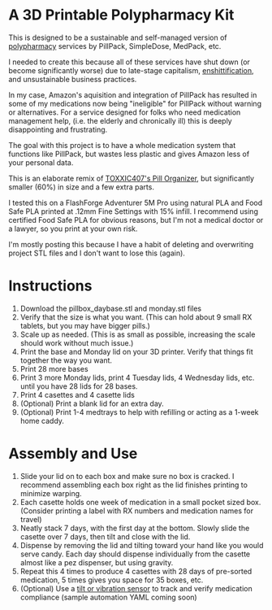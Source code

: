 # A 3D Printable Polypharmacy Kit
This is designed to be a sustainable and self-managed version of [polypharmacy](https://en.wikipedia.org/wiki/Polypharmacy) services by PillPack, SimpleDose, MedPack, etc.

I needed to create this because all of these services have shut down (or become significantly worse) due to late-stage capitalism, [enshittification](https://en.wikipedia.org/wiki/Enshittification), and unsustainable business practices. 

In my case, Amazon's aquisition and integration of PillPack has resulted in some of my medications now being "ineligible" for PillPack without warning or alternatives.
For a service designed for folks who need medication management help, (i.e. the elderly and chronically ill) this is deeply disappointing and frustrating.

The goal with this project is to have a whole medication system that functions like PillPack, but wastes less plastic and gives Amazon less of your personal data.

This is an elaborate remix of [TOXXIC407's Pill Organizer](https://www.thingiverse.com/thing:6817349), but significantly smaller (60%) in size and a few extra parts.

I tested this on a FlashForge Adventurer 5M Pro using natural PLA and Food Safe PLA printed at .12mm Fine Settings with 15% infill. 
I recommend using certified Food Safe PLA for obvious reasons, but I'm not a medical doctor or a lawyer, so you print at your own risk.

I'm mostly posting this because I have a habit of deleting and overwriting project STL files and I don't want to lose this (again).

# Instructions
1. Download the pillbox_daybase.stl and monday.stl files
2. Verify that the size is what you want. (This can hold about 9 small RX tablets, but you may have bigger pills.)
3. Scale up as needed. (This is as small as possible, increasing the scale should work without much issue.)
4. Print the base and Monday lid on your 3D printer. Verify that things fit together the way you want.
5. Print 28 more bases
6. Print 3 more Monday lids, print 4 Tuesday lids, 4 Wednesday lids, etc. until you have 28 lids for 28 bases.
7. Print 4 casettes and 4 casette lids
8. (Optional) Print a blank lid for an extra day.
9. (Optional) Print 1-4 medtrays to help with refilling or acting as a 1-week home caddy.

# Assembly and Use 
1. Slide your lid on to each box and make sure no box is cracked. I recommend assembling each box right as the lid finishes printing to minimize warping.
2. Each casette holds one week of medication in a small pocket sized box. (Consider printing a label with RX numbers and medication names for travel)
3. Neatly stack 7 days, with the first day at the bottom. Slowly slide the casette over 7 days, then tilt and close with the lid.
4. Dispense by removing the lid and tilting toward your hand like you would serve candy. Each day should dispense individually from the casette almost like a pez dispenser, but using gravity.
5. Repeat this 4 times to produce 4 casettes with 28 days of pre-sorted medication, 5 times gives you space for 35 boxes, etc.
6. (Optional) Use a [tilt or vibration sensor](https://www.amazon.com/Aqara-Vibration-Sensor-Automation-Compatible/dp/B07PJT939B/) to track and verify medication compliance (sample automation YAML coming soon)

